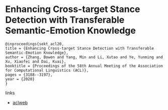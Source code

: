 # Enhancing Cross-target Stance Detection with Transferable Semantic-Emotion Knowledge

```
@inproceedings{sekt_acl20,
title = {Enhancing Cross-target Stance Detection with Transferable Semantic-Emotion Knowledge},
author = {Zhang, Bowen and Yang, Min and Li, Xutao and Ye, Yunming and Xu, Xiaofei and Dai, Kuai},
booktitle = {Proceedings of the 58th Annual Meeting of the Association for Computational Linguistics (ACL)},
pages = {3188--3197},
year = {2020}
}
```

links
- [aclweb](https://www.aclweb.org/anthology/2020.acl-main.291/)
